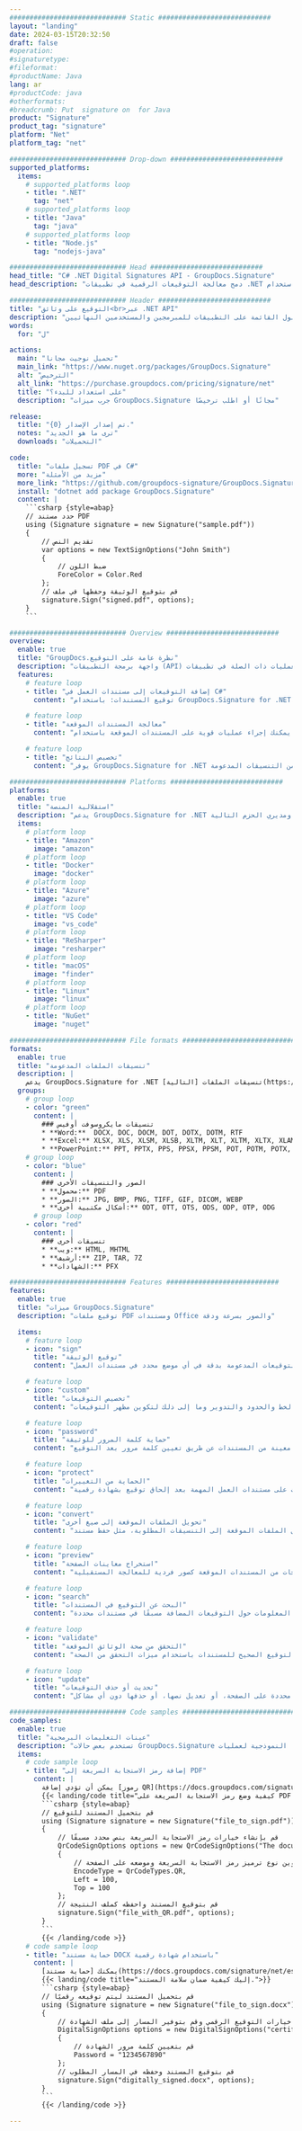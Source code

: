 ```yaml
---
############################# Static ############################
layout: "landing"
date: 2024-03-15T20:32:50
draft: false
#operation: 
#signaturetype: 
#fileformat: 
#productName: Java
lang: ar
#productCode: java
#otherformats: 
#breadcrumb: Put  signature on  for Java
product: "Signature"
product_tag: "signature"
platform: "Net"
platform_tag: "net"

############################# Drop-down ############################
supported_platforms:
  items:
    # supported_platforms loop
    - title: ".NET"
      tag: "net"
    # supported_platforms loop
    - title: "Java"
      tag: "java"
    # supported_platforms loop
    - title: "Node.js"
      tag: "nodejs-java"

############################# Head ############################
head_title: "C# .NET Digital Signatures API - GroupDocs.Signature"
head_description: "دمج معالجة التوقيعات الرقمية في تطبيقات .NET الخاصة بك باستخدام GroupDocs.Signature. قم بتأمين ملفاتك بالتوقيعات بسرعة وكفاءة."

############################# Header ############################
title: "التوقيع على وثائق<br>عبر .NET API"
description: "قم بتوقيع المستندات والصور الرقمية على أي نظام أساسي باستخدام واجهات برمجة التطبيقات المرنة والحلول القائمة على التطبيقات للمبرمجين والمستخدمين النهائيين."
words:
  for: "ل"

actions:
  main: "تحميل نوجيت مجانا"
  main_link: "https://www.nuget.org/packages/GroupDocs.Signature"
  alt: "الترخيص"
  alt_link: "https://purchase.groupdocs.com/pricing/signature/net"
  title: "على استعداد للبدء؟"
  description: "جرب ميزات GroupDocs.Signature مجانًا أو اطلب ترخيصًا"

release:
  title: "تم إصدار الإصدار {0}."
  notes: "ترى ما هو الجديد"
  downloads: "التحميلات"

code:
  title: "تسجيل ملفات PDF في C#"
  more: "مزيد من الأمثلة"
  more_link: "https://github.com/groupdocs-signature/GroupDocs.Signature-for-.NET"
  install: "dotnet add package GroupDocs.Signature"
  content: |
    ```csharp {style=abap}   
    // حدد مستند PDF
    using (Signature signature = new Signature("sample.pdf"))
    {
        // تقديم النص
        var options = new TextSignOptions("John Smith")
        {
            // ضبط اللون
            ForeColor = Color.Red
        };
        // قم بتوقيع الوثيقة وحفظها في ملف
        signature.Sign("signed.pdf", options);
    }
    ```

############################# Overview ############################
overview:
  enable: true
  title: "GroupDocs.نظرة عامة على التوقيع"
  description: "واجهة برمجة التطبيقات (API) لتنفيذ توقيع المستندات والعمليات ذات الصلة في تطبيقات .NET"
  features:
    # feature loop
    - title: "إضافة التوقيعات إلى مستندات العمل في C#"
      content: "توقيع المستندات: باستخدام GroupDocs.Signature for .NET، يمكنك إضافة أنواع مختلفة من التوقيعات، مثل النصوص والصور والرموز الشريطية والشهادات الرقمية، إلى مستندات PDF وOffice. تسمح لك واجهة برمجة التطبيقات (API) هذه بتوقيع مستنداتك باستخدام أي نوع بيانات تقريبًا، بما في ذلك البيانات التعريفية المخفية."

    # feature loop
    - title: "معالجة المستندات الموقعة"
      content: "معالجة إضافية: يمكنك إجراء عمليات قوية على المستندات الموقعة باستخدام GroupDocs.Signature. يتضمن ذلك البحث عن التوقيعات الموجودة ضمن مستندات الأعمال والتحقق منها باستخدام معايير محددة. بالإضافة إلى ذلك، يمكنك استرداد معلومات المستند ومعاينة الصفحات من خلال .NET API."

    # feature loop
    - title: "تخصيص النتائج"
      content: "يوفر GroupDocs.Signature for .NET خيارات تخصيص واسعة النطاق. يمكنك وضع التوقيعات بدقة في أي مكان على صفحة المستند وضبط مظهرها باستخدام مجموعة متنوعة من الإعدادات. علاوة على ذلك، تدعم واجهة برمجة التطبيقات هذه حفظ المستندات التي تمت معالجتها في مجموعة واسعة من التنسيقات المدعومة."

############################# Platforms ############################
platforms:
  enable: true
  title: "استقلالية المنصة"
  description: "يدعم GroupDocs.Signature for .NET أنظمة التشغيل وأطر العمل ومديري الحزم التالية"
  items:
    # platform loop
    - title: "Amazon"
      image: "amazon"
    # platform loop
    - title: "Docker"
      image: "docker"
    # platform loop
    - title: "Azure"
      image: "azure"
    # platform loop
    - title: "VS Code"
      image: "vs_code"
    # platform loop
    - title: "ReSharper"
      image: "resharper"
    # platform loop
    - title: "macOS"
      image: "finder"
    # platform loop
    - title: "Linux"
      image: "linux"
    # platform loop
    - title: "NuGet"
      image: "nuget"

############################# File formats ############################
formats:
  enable: true
  title: "تنسيقات الملفات المدعومة"
  description: |
    يدعم GroupDocs.Signature for .NET تنسيقات الملفات [التالية](https://docs.groupdocs.com/signature/net/supported-document-formats/) العمليات باستخدام.
  groups:
    # group loop
    - color: "green"
      content: |
        ### تنسيقات مايكروسوفت أوفيس
        * **Word:**  DOCX, DOC, DOCM, DOT, DOTX, DOTM, RTF
        * **Excel:** XLSX, XLS, XLSM, XLSB, XLTM, XLT, XLTM, XLTX, XLAM, SXC, SpreadsheetML
        * **PowerPoint:** PPT, PPTX, PPS, PPSX, PPSM, POT, POTM, POTX, PPTM
    # group loop
    - color: "blue"
      content: |
        ### الصور والتنسيقات الأخرى
        * **محمول:** PDF
        * **الصور:** JPG, BMP, PNG, TIFF, GIF, DICOM, WEBP
        * **أشكال مكتبية أخرى:** ODT, OTT, OTS, ODS, ODP, OTP, ODG
      # group loop
    - color: "red"
      content: |
        ### تنسيقات أخرى
        * **ويب:** HTML, MHTML
        * **أرشيف:** ZIP, TAR, 7Z
        * **الشهادات:** PFX

############################# Features ############################
features:
  enable: true
  title: "ميزات GroupDocs.Signature"
  description: "توقيع ملفات PDF ومستندات Office والصور بسرعة ودقة"

  items:
    # feature loop
    - icon: "sign"
      title: "توقيع الوثيقة"
      content: "أضف واحدًا أو أكثر من أنواع التوقيعات المدعومة بدقة في أي موضع محدد في مستندات العمل."

    # feature loop
    - icon: "custom"
      title: "تخصيص التوقيعات"
      content: "استخدم ميزات مثل اللون والخط والحدود والتدوير وما إلى ذلك لتكوين مظهر التوقيعات."

    # feature loop
    - icon: "password"
      title: "حماية كلمة المرور للوثيقة"
      content: "تأمين أنواع معينة من المستندات عن طريق تعيين كلمة مرور بعد التوقيع."

    # feature loop
    - icon: "protect"
      title: "الحماية من التغييرات"
      content: "منع إجراء تغييرات على مستندات العمل المهمة بعد إلحاق توقيع بشهادة رقمية."

    # feature loop
    - icon: "convert"
      title: "تحويل الملفات الموقعة إلى صيغ أخرى"
      content: "تحويل الملفات الموقعة إلى التنسيقات المطلوبة، مثل حفظ مستند Word كملف PDF."

    # feature loop
    - icon: "preview"
      title: "استخراج معاينات الصفحة"
      content: "استخرج الصفحات من المستندات الموقعة كصور فردية للمعالجة المستقبلية."

    # feature loop
    - icon: "search"
      title: "البحث عن التوقيع في المستندات"
      content: "استرجاع المعلومات حول التوقيعات المضافة مسبقًا في مستندات محددة."

    # feature loop
    - icon: "validate"
      title: "التحقق من صحة الوثائق الموقعة"
      content: "تحقق من التوقيع الصحيح للمستندات باستخدام ميزات التحقق من الصحة."

    # feature loop
    - icon: "update"
      title: "تحديث أو حذف التوقيعات"
      content: "يمكنك بسهولة تغيير موضع توقيعات محددة على الصفحة، أو تعديل نصها، أو حذفها دون أي مشاكل."

############################# Code samples ############################
code_samples:
  enable: true
  title: "عينات التعليمات البرمجية"
  description: "تستخدم بعض حالات GroupDocs.Signature النموذجية لعمليات .NET"
  items:
    # code sample loop
    - title: "إضافة رمز الاستجابة السريعة إلى PDF"
      content: |
        يمكن أن تؤدي إضافة [رموز QR](https://docs.groupdocs.com/signature/net/esign-document-with-qr-code-signature/) إلى صفحات محددة من مستندات PDF إلى تحسين العمليات التجارية. فيما يلي مثال لكيفية إضافة رمز الاستجابة السريعة باستخدام GroupDocs.Signature.
        {{< landing/code title="كيفية وضع رمز الاستجابة السريعة على PDF.">}}
        ```csharp {style=abap}
        // قم بتحميل المستند للتوقيع
        using (Signature signature = new Signature("file_to_sign.pdf"))
        {
            // قم بإنشاء خيارات رمز الاستجابة السريعة بنص محدد مسبقًا
            QrCodeSignOptions options = new QrCodeSignOptions("The document is approved by John Smith")
            {
                // قم بتكوين نوع ترميز رمز الاستجابة السريعة وموضعه على الصفحة
                EncodeType = QrCodeTypes.QR,
                Left = 100,
                Top = 100
            };
            // قم بتوقيع المستند واحفظه كملف النتيجة
            signature.Sign("file_with_QR.pdf", options);
        }
        ```
        {{< /landing/code >}}
    # code sample loop
    - title: "حماية مستند DOCX باستخدام شهادة رقمية"
      content: |
        يمكنك [حماية مستند](https://docs.groupdocs.com/signature/net/esign-document-with-digital-signature/) باستخدام التوقيعات الشخصية أو توقيعات الشركة المخزنة كشهادات رقمية. ولا يمكن تعديل هذه المستندات المحمية دون إبطال التوقيع.
        {{< landing/code title="إليك كيفية ضمان سلامة المستند.">}}
        ```csharp {style=abap}   
        // قم بتحميل المستند ليتم توقيعه رقميًا
        using (Signature signature = new Signature("file_to_sign.docx"))
        {
            // حدد خيارات التوقيع الرقمي وقم بتوفير المسار إلى ملف الشهادة
            DigitalSignOptions options = new DigitalSignOptions("certificate.pfx")
            {
                // قم بتعيين كلمة مرور الشهادة
                Password = "1234567890"
            };
            // قم بتوقيع المستند وحفظه في المسار المطلوب
            signature.Sign("digitally_signed.docx", options);
        }
        ```
        {{< /landing/code >}}

---
```

